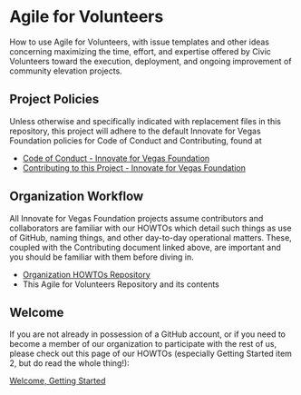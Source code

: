 <!--
 Copyright (C) 2024 Innovate for Vegas Foundation
 
 This file is part of doc-agile-for-volunteers.
 
 doc-agile-for-volunteers is free software: you can redistribute it and/or modify
 it under the terms of the GNU General Public License as published by
 the Free Software Foundation, either version 3 of the License, or
 (at your option) any later version.
 
 doc-agile-for-volunteers is distributed in the hope that it will be useful,
 but WITHOUT ANY WARRANTY; without even the implied warranty of
 MERCHANTABILITY or FITNESS FOR A PARTICULAR PURPOSE.  See the
 GNU General Public License for more details.
 
 You should have received a copy of the GNU General Public License
 along with doc-agile-for-volunteers.  If not, see <https://www.gnu.org/licenses/>.
-->

# Agile for Volunteers

How to use Agile for Volunteers, with issue templates and other ideas concerning maximizing the time, effort, and expertise offered by Civic Volunteers toward the execution, deployment, and ongoing improvement of community elevation projects.

## Project Policies

Unless otherwise and specifically indicated with replacement files in this repository, this project will adhere to the default Innovate for Vegas Foundation policies for Code of Conduct and Contributing, found at

* [Code of Conduct - Innovate for Vegas Foundation](https://github.com/InnovateForVegas/.github/blob/main/CODE_OF_CONDUCT.md)
* [Contributing to this Project - Innovate for Vegas Foundation](https://github.com/InnovateForVegas/.github/blob/main/CONTRIBUTING.md)

## Organization Workflow

All Innovate for Vegas Foundation projects assume contributors and collaborators are familiar with our HOWTOs which detail such things as use of GitHub, naming things, and other day-to-day operational matters. These, coupled with the Contributing document linked above, are important and you should be familiar with them before diving in.

* [Organization HOWTOs Repository](https://github.com/InnovateForVegas/doc-org-howtos)
* This Agile for Volunteers Repository and its contents

## Welcome

If you are not already in possession of a GitHub account, or if you need to become a member of our organization to participate with the rest of us, please check out this page of our HOWTOs (especially Getting Started item 2, but do read the whole thing!):

[Welcome, Getting Started](https://github.com/InnovateForVegas/doc-org-howtos/blob/main/doc/en/welcome.md#getting-started)
